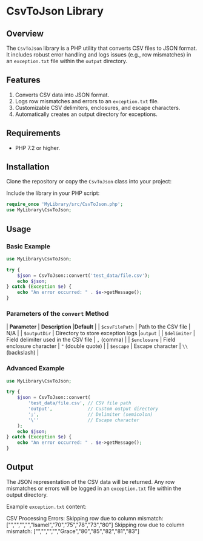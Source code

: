 # CsvToJson Library

## Overview
The `CsvToJson` library is a PHP utility that converts CSV files to JSON format. It includes robust error handling and logs issues (e.g., row mismatches) in an `exception.txt` file within the `output` directory.

## Features
1. Converts CSV data into JSON format.
2. Logs row mismatches and errors to an `exception.txt` file.
3. Customizable CSV delimiters, enclosures, and escape characters.
4. Automatically creates an output directory for exceptions.

## Requirements
- PHP 7.2 or higher.

## Installation
Clone the repository or copy the `CsvToJson` class into your project:

Include the library in your PHP script:

```php
require_once 'MyLibrary/src/CsvToJson.php';
use MyLibrary\CsvToJson;
```

## Usage
### Basic Example
```php
use MyLibrary\CsvToJson;

try {
    $json = CsvToJson::convert('test_data/file.csv');
    echo $json;
} catch (Exception $e) {
    echo "An error occurred: " . $e->getMessage();
}
```

### Parameters of the `convert` Method

| **Parameter**   | **Description**                        |**Default**         |
| `$csvFilePath`  | Path to the CSV file                   | N/A                |
| `$outputDir`    | Directory to store exception logs      |`output`            |
| `$delimiter`    | Field delimiter used in the CSV file   | `,` (comma)        |
| `$enclosure`    | Field enclosure character              | `"` (double quote) |
| `$escape`       | Escape character                       | `\\` (backslash)   |


### Advanced Example
```php
use MyLibrary\CsvToJson;

try {
    $json = CsvToJson::convert(
        'test_data/file.csv', // CSV file path
        'output',             // Custom output directory
        ';',                  // Delimiter (semicolon)
        '\''                  // Escape character
    );
    echo $json;
} catch (Exception $e) {
    echo "An error occurred: " . $e->getMessage();
}
```

## Output
The JSON representation of the CSV data will be returned. Any row mismatches or errors will be logged in an `exception.txt` file within the output directory.

Example `exception.txt` content:

CSV Processing Errors:
Skipping row due to column mismatch: ["","","","","Isamel","70","75","78","73","80"]
Skipping row due to column mismatch: ["","","","","Grace","80","85","82","81","83"]